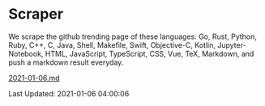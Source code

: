 # Scraper

We scrape the github trending page of these languages: Go, Rust, Python, Ruby, C++, C, Java, Shell, Makefile, Swift, Objective-C, Kotlin, Jupyter-Notebook, HTML, JavaScript, TypeScript, CSS, Vue, TeX, Markdown, and push a markdown result everyday.

[2021-01-06.md](https://github.com/yangwenmai/github-trending-backup/blob/master/2021-01-06.md)

Last Updated: 2021-01-06 04:00:06